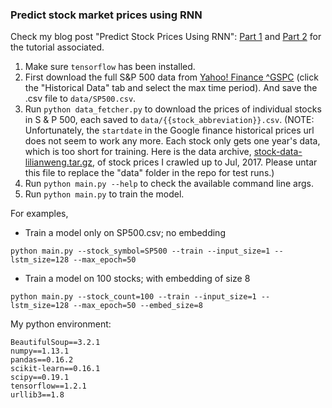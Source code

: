 ### Predict stock market prices using RNN

Check my blog post "Predict Stock Prices Using RNN": [Part 1](https://lilianweng.github.io/lil-log/2017/07/08/predict-stock-prices-using-RNN-part-1.html) and [Part 2](https://lilianweng.github.io/lil-log/2017/07/22/predict-stock-prices-using-RNN-part-2.html) for the tutorial associated.

1. Make sure `tensorflow` has been installed.
2. First download the full S&P 500 data from [Yahoo! Finance ^GSPC](https://finance.yahoo.com/quote/%5EGSPC?p=^GSPC) (click the "Historical Data" tab and select the max time period). And save the .csv file to `data/SP500.csv`.
3. Run `python data_fetcher.py` to download the prices of individual stocks in S & P 500, each saved to `data/{{stock_abbreviation}}.csv`.
(NOTE: Unfortunately, the `startdate` in the Google finance historical prices url does not seem to work any more. Each stock only gets one year's data, which is too short for training. Here is the data archive, [stock-data-lilianweng.tar.gz](https://drive.google.com/open?id=1QKVkiwgCNJsdQMEsfoi6KpqoPgc4O6DD), of stock prices I crawled up to Jul, 2017. Please untar this file to replace the "data" folder in the repo for test runs.)
4. Run `python main.py --help` to check the available command line args.
5. Run `python main.py` to train the model.


For examples,
- Train a model only on SP500.csv; no embedding
```
python main.py --stock_symbol=SP500 --train --input_size=1 --lstm_size=128 --max_epoch=50
```

- Train a model on 100 stocks; with embedding of size 8
```
python main.py --stock_count=100 --train --input_size=1 --lstm_size=128 --max_epoch=50 --embed_size=8
```

My python environment:
```
BeautifulSoup==3.2.1
numpy==1.13.1
pandas==0.16.2
scikit-learn==0.16.1
scipy==0.19.1
tensorflow==1.2.1
urllib3==1.8
```
